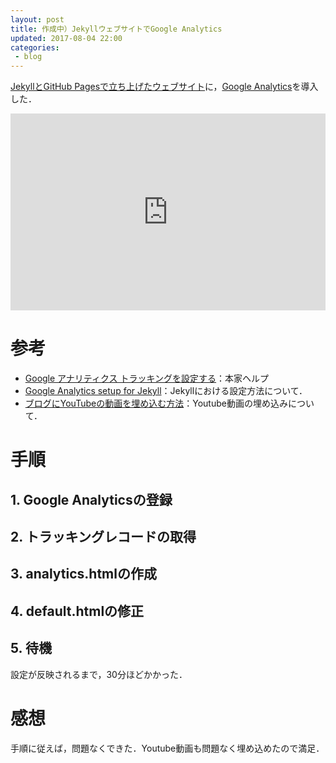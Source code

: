 ```yaml
---
layout: post
title: 作成中）JekyllウェブサイトでGoogle Analytics
updated: 2017-08-04 22:00 
categories:
 - blog
---
```


[JekyllとGitHub Pagesで立ち上げたウェブサイト](https://haltaro.github.io/archivers/first-post)に，[Google Analytics](https://analytics.google.com/analytics/web/provision/?authuser=0#provision/SignUp/)を導入した．

<iframe width="100%" height="315" src="https://www.youtube.com/embed/sXyS1Dd0ULM" frameborder="0" allowfullscreen></iframe>

# 参考

* [Google アナリティクス トラッキングを設定する](https://support.google.com/analytics/answer/1008080?visit_id=1-636375329556963699-2710489376&rd=1)：本家ヘルプ
* [Google Analytics setup for Jekyll](https://michaelsoolee.com/google-analytics-jekyll/)：Jekyllにおける設定方法について．
* [ブログにYouTubeの動画を埋め込む方法](http://techmemo.biz/web-cheat-sheet/%E3%83%96%E3%83%AD%E3%82%B0%E3%81%AByoutube%E3%81%AE%E5%8B%95%E7%94%BB%E3%82%92%E5%9F%8B%E3%82%81%E8%BE%BC%E3%82%80%E6%96%B9%E6%B3%95/)：Youtube動画の埋め込みについて．

# 手順

## 1. Google Analyticsの登録

## 2. トラッキングレコードの取得

## 3. analytics.htmlの作成

## 4. default.htmlの修正

## 5. 待機

設定が反映されるまで，30分ほどかかった．

# 感想

手順に従えば，問題なくできた．Youtube動画も問題なく埋め込めたので満足．
